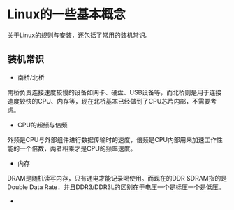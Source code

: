 # Linux的一些基本概念
关于Linux的规则与安装，还包括了常用的装机常识。

## 装机常识
- 南桥/北桥 

南桥负责连接速度较慢的设备如网卡、硬盘、USB设备等，而北桥则是用于连接速度较快的CPU、内存等，现在北桥基本已经做到了CPU芯片内部，不需要考虑。

- CPU的超频与倍频

外频是CPU与外部组件进行数据传输时的速度，倍频是CPU内部用来加速工作性能的一个倍数，两者相乘才是CPU的频率速度。

- 内存

DRAM是随机读写内存，只有通电才能记录喝使用。而现在的DDR SDRAM指的是Double Data Rate，并且DDR3/DDR3L的区别在于电压一个是标压一个是低压。

- 